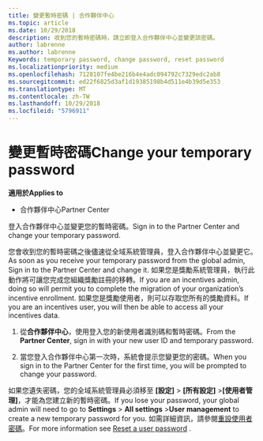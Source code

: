 ```yaml
---
title: 變更暫時密碼 | 合作夥伴中心
ms.topic: article
ms.date: 10/29/2018
description: 收到您的暫時密碼時，請立即登入合作夥伴中心並變更該密碼。
author: labrenne
ms.author: labrenne
Keywords: temporary password, change password, reset password
ms.localizationpriority: medium
ms.openlocfilehash: 7128107fe4be216b4e4adc094792c7329edc2ab8
ms.sourcegitcommit: ed22f6825d3af1d19385198b4d511e4b39d5e353
ms.translationtype: MT
ms.contentlocale: zh-TW
ms.lasthandoff: 10/29/2018
ms.locfileid: "5796911"
---
```

# <a name="change-your-temporary-password"></a><span data-ttu-id="e853e-103">變更暫時密碼</span><span class="sxs-lookup"><span data-stu-id="e853e-103">Change your temporary password</span></span>

**<span data-ttu-id="e853e-104">適用於</span><span class="sxs-lookup"><span data-stu-id="e853e-104">Applies to</span></span>**

-  <span data-ttu-id="e853e-105">合作夥伴中心</span><span class="sxs-lookup"><span data-stu-id="e853e-105">Partner Center</span></span>

<span data-ttu-id="e853e-106">登入合作夥伴中心並變更您的暫時密碼。</span><span class="sxs-lookup"><span data-stu-id="e853e-106">Sign in to the Partner Center and change your temporary password.</span></span>

<span data-ttu-id="e853e-107">您會收到您的暫時密碼之後儘速從全域系統管理員，登入合作夥伴中心並變更它。</span><span class="sxs-lookup"><span data-stu-id="e853e-107">As soon as you receive your temporary password from the global admin, Sign in to the Partner Center and change it.</span></span> <span data-ttu-id="e853e-108">如果您是獎勵系統管理員，執行此動作將可讓您完成您組織獎勵註冊的移轉。</span><span class="sxs-lookup"><span data-stu-id="e853e-108">If you are an incentives admin, doing so will permit you to complete the migration of your organization’s incentive enrollment.</span></span> <span data-ttu-id="e853e-109">如果您是獎勵使用者，則可以存取您所有的獎勵資料。</span><span class="sxs-lookup"><span data-stu-id="e853e-109">If you are an incentives user, you will then be able to access all your incentives data.</span></span>

1.  <span data-ttu-id="e853e-110">從**合作夥伴中心**，使用登入您的新使用者識別碼和暫時密碼。</span><span class="sxs-lookup"><span data-stu-id="e853e-110">From the **Partner Center**, sign in with your new user ID and temporary password.</span></span>

2.  <span data-ttu-id="e853e-111">當您登入合作夥伴中心第一次時，系統會提示您變更您的密碼。</span><span class="sxs-lookup"><span data-stu-id="e853e-111">When you sign in to the Partner Center for the first time, you will be prompted to change your password.</span></span>

<span data-ttu-id="e853e-112">如果您遺失密碼，您的全域系統管理員必須移至 **\[設定\]** > **\[所有設定\]** >**\[使用者管理\]**，才能為您建立新的暫時密碼。</span><span class="sxs-lookup"><span data-stu-id="e853e-112">If you lose your password, your global admin will need to go to  **Settings** > **All settings** >**User management** to create a new temporary password for you.</span></span>
<span data-ttu-id="e853e-113">如需詳細資訊，請參閱[重設使用者密碼](reset-a-user-password.md)。</span><span class="sxs-lookup"><span data-stu-id="e853e-113">For more information see [Reset a user password](reset-a-user-password.md) .</span></span>


 

 



